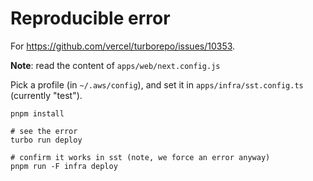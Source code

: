 # Reproducible error

For https://github.com/vercel/turborepo/issues/10353.

**Note**: read the content of `apps/web/next.config.js`

Pick a profile (in `~/.aws/config`), and set it in `apps/infra/sst.config.ts` (currently "test").

```
pnpm install

# see the error
turbo run deploy

# confirm it works in sst (note, we force an error anyway)
pnpm run -F infra deploy
```

